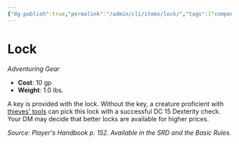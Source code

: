 ```yaml
---
{"dg-publish":true,"permalink":"/admin/cli/items/lock/","tags":["compendium/src/5e/phb","item/gear"],"updated":"2025-01-11T15:32:18.006+00:00"}
---
```


# Lock
*Adventuring Gear*  

- **Cost**: 10 gp
- **Weight**: 1.0 lbs.

A key is provided with the lock. Without the key, a creature proficient with [thieves' tools](/Admin/CLI/items/thieves-tools.md) can pick this lock with a successful DC 15 Dexterity check. Your DM may decide that better locks are available for higher prices.

*Source: Player's Handbook p. 152. Available in the SRD and the Basic Rules.*
